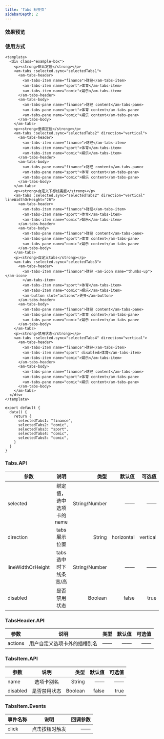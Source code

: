 ```yaml
---
title: 'Tabs 标签页'
sidebarDepth: 2
---
```


### 效果预览

<ClientOnly>
<tabs-demo-1/>
</ClientOnly>

### 使用方式

```vue{4}
<template>
  <div class="example-box">
    <p><strong>默认定位</strong></p>
    <am-tabs :selected.sync="selectedTabs1">
      <am-tabs-header>
        <am-tabs-item name="finance">财经</am-tabs-item>
        <am-tabs-item name="sport">体育</am-tabs-item>
        <am-tabs-item name="comic">娱乐</am-tabs-item>
      </am-tabs-header>
      <am-tabs-body>
        <am-tabs-pane name="finance">财经 content</am-tabs-pane>
        <am-tabs-pane name="sport">体育 content</am-tabs-pane>
        <am-tabs-pane name="comic">娱乐 content</am-tabs-pane>
      </am-tabs-body>
    </am-tabs>
    <p><strong>垂直定位</strong></p>
    <am-tabs :selected.sync="selectedTabs2" direction="vertical">
      <am-tabs-header>
        <am-tabs-item name="finance">财经</am-tabs-item>
        <am-tabs-item name="sport">体育</am-tabs-item>
        <am-tabs-item name="comic">娱乐</am-tabs-item>
      </am-tabs-header>
      <am-tabs-body>
        <am-tabs-pane name="finance">财经 content</am-tabs-pane>
        <am-tabs-pane name="sport">体育 content</am-tabs-pane>
        <am-tabs-pane name="comic">娱乐 content</am-tabs-pane>
      </am-tabs-body>
    </am-tabs>
    <p><strong>自定义下标线高度</strong></p>
    <am-tabs :selected.sync="selectedTabs2" direction="vertical" lineWidthOrHeight="26">
      <am-tabs-header>
        <am-tabs-item name="finance">财经</am-tabs-item>
        <am-tabs-item name="sport">体育</am-tabs-item>
        <am-tabs-item name="comic">娱乐</am-tabs-item>
      </am-tabs-header>
      <am-tabs-body>
        <am-tabs-pane name="finance">财经 content</am-tabs-pane>
        <am-tabs-pane name="sport">体育 content</am-tabs-pane>
        <am-tabs-pane name="comic">娱乐 content</am-tabs-pane>
      </am-tabs-body>
    </am-tabs>
    <p><strong>自定义tabs</strong></p>
    <am-tabs :selected.sync="selectedTabs3">
      <am-tabs-header>
        <am-tabs-item name="finance">财经 <am-icon name="thumbs-up"></am-icon>
        </am-tabs-item>
        <am-tabs-item name="sport">体育</am-tabs-item>
        <am-tabs-item name="comic">娱乐</am-tabs-item>
        <am-button slot="actions">更多</am-button>
      </am-tabs-header>
      <am-tabs-body>
        <am-tabs-pane name="finance">财经 content</am-tabs-pane>
        <am-tabs-pane name="sport">体育 content</am-tabs-pane>
        <am-tabs-pane name="comic">娱乐 content</am-tabs-pane>
      </am-tabs-body>
    </am-tabs>
    <p><strong>禁用状态</strong></p>
    <am-tabs :selected.sync="selectedTabs4" direction="vertical">
      <am-tabs-header>
        <am-tabs-item name="finance">财经</am-tabs-item>
        <am-tabs-item name="sport" disabled>体育</am-tabs-item>
        <am-tabs-item name="comic">娱乐</am-tabs-item>
      </am-tabs-header>
      <am-tabs-body>
        <am-tabs-pane name="finance">财经 content</am-tabs-pane>
        <am-tabs-pane name="sport">体育 content</am-tabs-pane>
        <am-tabs-pane name="comic">娱乐 content</am-tabs-pane>
      </am-tabs-body>
    </am-tabs>
  </div>
</template>
```

```js{4}
export default {
  data() {
    return {
      selectedTabs1: "finance",
      selectedTabs2: "comic",
      selectedTabs3: "sport",
      selectedTabs4: "comic",
      selectedTabs5: "comic",
    }
  }
}
```

### Tabs.API

| 参数      |           说明            |          类型 |     默认值 |   可选值 |
| --------- | :-----------------------: | ------------: | ---------: | -------: |
| selected  | 绑定值，选中选项卡的 name | String/Number |         —— |       —— |
| direction |       tabs 展示位置       |        String | horizontal | vertical |
| lineWidthOrHeight |       tabs 选中时下线条宽/高   |   String/Number |  —— |  —— |
| disabled  |       是否禁用状态        |       Boolean |      false |     true |

### TabsHeader.API

| 参数    |             说明             | 类型 | 默认值 | 可选值 |
| ------- | :--------------------------: | ---: | -----: | -----: |
| actions | 用户自定义选项卡外的插槽别名 |   —— |     —— |     —— |

### TabsItem.API

| 参数     |     说明     |    类型 | 默认值 | 可选值 |
| -------- | :----------: | ------: | -----: | -----: |
| name     |  选项卡别名  |  String |     —— |     —— |
| disabled | 是否禁用状态 | Boolean |  false |   true |

### TabsItem.Events

| 事件名称 |      说明      | 回调参数 |
| -------- | :------------: | -------: |
| click    | 点击按钮时触发 |       —— |

